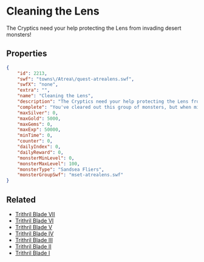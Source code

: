 # Cleaning the Lens

The Cryptics need your help protecting the Lens from invading desert monsters!

## Properties

```json
{
    "id": 2213,
    "swf": "towns\/Atrea\/quest-atrealens.swf",
    "swfX": "none",
    "extra": "",
    "name": "Cleaning the Lens",
    "description": "The Cryptics need your help protecting the Lens from invading desert monsters!",
    "complete": "You've cleared out this group of monsters, but when might they return?",
    "maxSilver": 0,
    "maxGold": 5000,
    "maxGems": 0,
    "maxExp": 50000,
    "minTime": 0,
    "counter": 0,
    "dailyIndex": 0,
    "dailyReward": 0,
    "monsterMinLevel": 0,
    "monsterMaxLevel": 100,
    "monsterType": "Sandsea Fliers",
    "monsterGroupSwf": "mset-atrealens.swf"
}
```

## Related

- [Trithril Blade VII](../items/22300-trithril-blade-vii.md)
- [Trithril Blade VI](../items/22301-trithril-blade-vi.md)
- [Trithril Blade V](../items/22302-trithril-blade-v.md)
- [Trithril Blade IV](../items/22303-trithril-blade-iv.md)
- [Trithril Blade III](../items/22304-trithril-blade-iii.md)
- [Trithril Blade II](../items/22305-trithril-blade-ii.md)
- [Trithril Blade I](../items/22306-trithril-blade-i.md)

